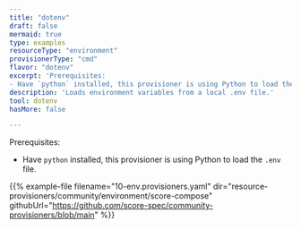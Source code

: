 ```yaml
---
title: "dotenv"
draft: false
mermaid: true
type: examples
resourceType: "environment"
provisionerType: "cmd"
flavor: "dotenv"
excerpt: 'Prerequisites:
- Have `python` installed, this provisioner is using Python to load the `.env` file.'
description: 'Loads environment variables from a local .env file.'
tool: dotenv
hasMore: false

---
```


Prerequisites:

- Have `python` installed, this provisioner is using Python to load the `.env` file.

{{% example-file filename="10-env.provisioners.yaml" dir="resource-provisioners/community/environment/score-compose" githubUrl="https://github.com/score-spec/community-provisioners/blob/main" %}}
